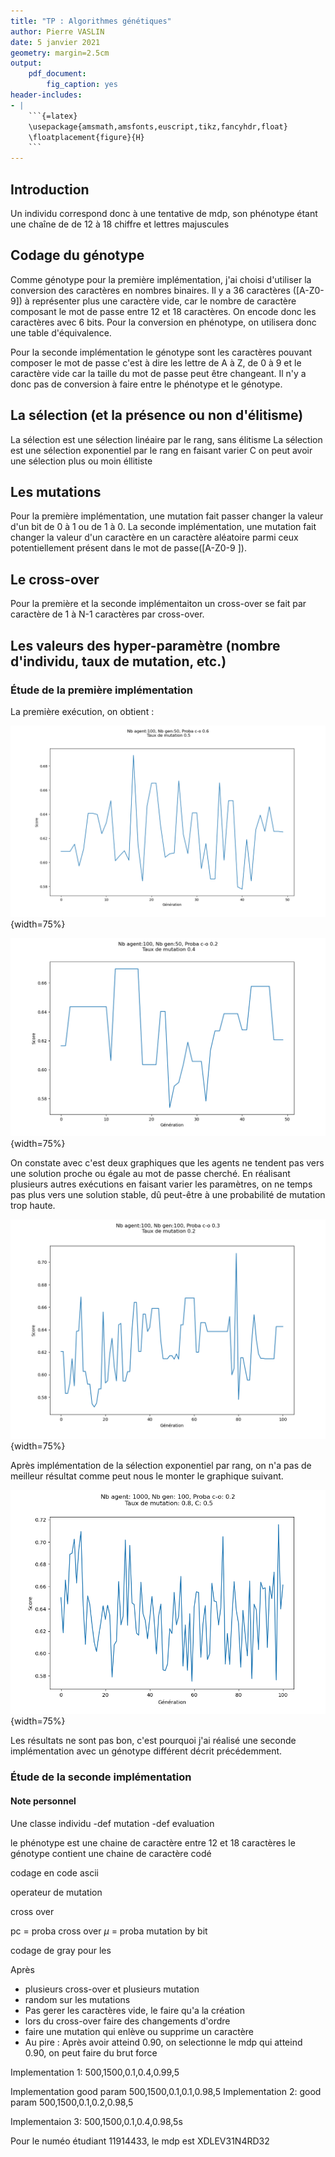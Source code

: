 ```yaml
---
title: "TP : Algorithmes génétiques"
author: Pierre VASLIN
date: 5 janvier 2021
geometry: margin=2.5cm
output: 
    pdf_document:
        fig_caption: yes
header-includes:
- | 
    ```{=latex}
    \usepackage{amsmath,amsfonts,euscript,tikz,fancyhdr,float}
    \floatplacement{figure}{H}
    ```
---
```


## Introduction
Un individu correspond donc à une tentative de mdp, son phénotype étant une chaîne de de 12 à 18 chiffre et lettres majuscules

## Codage du génotype
Comme génotype pour la première implémentation, j'ai choisi d'utiliser la conversion des caractères en nombres binaires. Il y a 36 caractères ([A-Z0-9]) à représenter plus une caractère vide, car le nombre de caractère composant le mot de passe entre 12 et 18 caractères. On encode donc les caractères avec 6 bits. Pour la conversion en phénotype, on utilisera donc une table d'équivalence.

Pour la seconde implémentation le génotype sont les caractères pouvant composer le mot de passe c'est à dire les lettre de A à Z, de 0 à 9 et le caractère vide car la taille du mot de passe peut être changeant. Il n'y a donc pas de conversion à faire entre le phénotype et le génotype.

## La sélection (et la présence ou non d'élitisme)
La sélection est une sélection linéaire par le rang, sans élitisme
La sélection est une sélection exponentiel par le rang en faisant varier C on peut avoir une sélection plus ou moin éllitiste

## Les mutations
Pour la première implémentation, une mutation fait passer changer la valeur d'un bit de 0 à 1 ou de 1 à 0.
La seconde implémentation, une mutation fait changer la valeur d'un caractère en un caractère aléatoire parmi ceux potentiellement présent dans le mot de passe([A-Z0-9 ]).

## Le cross-over
Pour la première et la seconde implémentaiton un cross-over se fait par caractère de 1 à N-1 caractères par cross-over.

## Les valeurs des hyper-paramètre (nombre d'individu, taux de mutation, etc.)
### Étude de la première implémentation
La première exécution, on obtient :

![nb agent:100, nb gen:50, proba co:0.6, proba mutation:0.5](./img/version1.png){width=75%}

![nb agent:100, nb gen:50, proba co:0.2, proba mutation:0.4](./img/version1_b.png){width=75%}

On constate avec c'est deux graphiques que les agents ne tendent pas vers une solution proche ou égale au mot de passe cherché. En réalisant plusieurs autres exécutions en faisant varier les paramètres, on ne temps pas plus vers une solution stable, dû peut-être à une probabilité de mutation trop haute.

![nb agent:100, nb gen:100, proba co:0.3, proba mutation:0.2](./img/version1_c.png){width=75%}

Après implémentation de la sélection exponentiel par rang, on n'a pas de meilleur résultat comme peut nous le monter le graphique suivant.

![nb agent:1000, nb gen:100, proba co:0.2, proba mutation:0.8, c:0.5](./img/version1_dE.png){width=75%}

Les résultats ne sont pas bon, c'est pourquoi j'ai réalisé une seconde implémentation avec un génotype différent décrit précédemment.

### Étude de la seconde implémentation





#### Note personnel
Une classe individu
    -def mutation
    -def evaluation

le phénotype est une chaine de caractère entre 12 et 18 caractères
le génotype contient une chaine de caractère codé

codage en code ascii

operateur de mutation

cross over

pc =  proba cross over
$\mu$ = proba mutation by bit

codage de gray pour les 




Après

* plusieurs cross-over et plusieurs mutation
* random sur les mutations
* Pas gerer les caractères vide, le faire qu'a la création
* lors du cross-over faire des changements d'ordre
* faire une mutation qui enlève ou supprime un caractère
* Au pire : Après avoir atteind 0.90, on selectionne le mdp qui atteind 0.90, on peut faire du brut force

Implementation 1:
500,1500,0.1,0.4,0.99,5

Implementation 
good param 500,1500,0.1,0.1,0.98,5
Implementation 2:
good param 500,1500,0.1,0.2,0.98,5

Implementaion 3:
500,1500,0.1,0.4,0.98,5s

Pour le numéo étudiant 11914433,  le mdp est XDLEV31N4RD32
